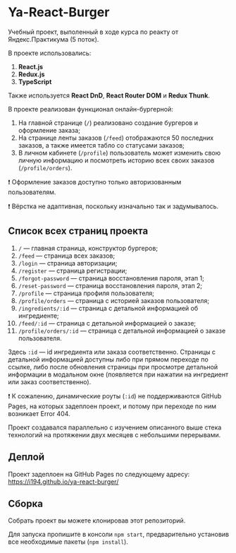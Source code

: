 # Ya-React-Burger

Учебный проект, выполенный в ходе курса по реакту от Яндекс.Практикума (5 поток). 

В проекте использовались:
1. **React.js**
2. **Redux.js**
3. **TypeScript**

Также используется **React DnD**, **React Router DOM** и **Redux Thunk**.

В проекте реализован функционал онлайн-бургерной:
1. На главной странице (`/`) реализовано создание бургеров и оформление заказа;
2. На странице ленты заказов (`/feed`) отображаются 50 последних заказов, а также имеется табло со статусами заказов;
3. В личном кабинете (`/profile`) пользователь может изменить свою личную информацию и посмотреть историю всех своих заказов (`/profile/orders`).

:exclamation: Оформление заказов доступно только авторизованным пользователям.

:exclamation: Вёрстка не адаптивная, поскольку изначально так и задумывалось. 

Список всех страниц проекта
---
1. `/` — главная страница, конструктор бургеров;
2. `/feed` — страница всех заказов;
3. `/login` — страница авторизации;
4. `/register` — страница регистрации;
5. `/forgot-password` — страница восстановления пароля, этап 1;
6. `/reset-password` — страница восстановления пароля, этап 2;
7. `/profile` — страница профиля пользователя;
8. `/profile/orders` — страница с историей заказов пользователя;
9. `/ingredients/:id` — страница с детальной информацией об ингредиенте;
10. `/feed/:id` — страница с детальной информацией о заказе;
11. `/profile/orders/:id` — страница с детальной информацией о заказе пользователя. 

Здесь `:id` — id ингредиента или заказа соответственно. Страницы с детальной информацией доступны либо при прямом переходе по ссылке, либо после обновления страницы при просмотре детальной информации в модальном окне (появляется при нажатии на ингредиент или заказ соответственно). 

:exclamation: К сожалению, динамические роуты (`:id`) не поддерживаются GitHub Pages, на которых задеплоен проект, и потому при переходе по ним возникает Error 404.

Проект создавался параллельно с изучением описанного выше стека технологий на протяжении двух месяцев с небольшими перерывами.

Деплой
---

Проект задеплоен на GitHub Pages по следующему адресу: https://i194.github.io/ya-react-burger/

Сборка
---

Собрать проект вы можете клонировав этот репозиторий. 

Для запуска пропишите в консоли `npm start`, предварительно установив все необходимые пакеты (`npm install`).
